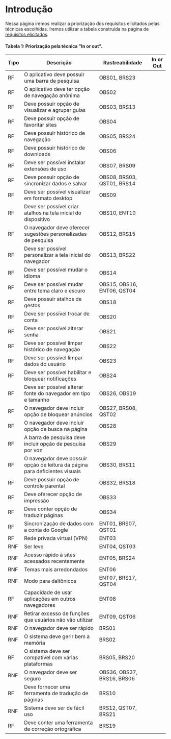 # Introdução

Nessa página iremos realizar a priorização dos requisitos elicitados pelas técnicas escolhidas. Iremos utilizar a tabela construída na página de [requisitos elicitados](/docs/elicitacao/tecnicas/requisitos_elicitados.md).

#### Tabela 1: Priorização pela técnica "In or out".

| Tipo | Descrição                                                                    | Rastreabilidade            | In or Out |
| ---- | ---------------------------------------------------------------------------- | -------------------------- | --------- |
| RF   | O aplicativo deve possuir uma barra de pesquisa                              | OBS01, BRS23               |           |
| RF   | O aplicativo deve ter opção de navegação anônima                             | OBS02                      |           |
| RF   | Deve possuir opção de visualizar e agrupar guias                             | OBS03, BRS13               |           |
| RF   | Deve possuir opção de favoritar sites                                        | OBS04                      |           |
| RF   | Deve possuir histórico de navegação                                          | OBS05, BRS24               |           |
| RF   | Deve possuir histórico de downloads                                          | OBS06                      |           |
| RF   | Deve ser possível instalar extensões de uso                                  | OBS07, BRS09               |           |
| RF   | Deve possuir opção de sincronizar dados e salvar                             | OBS08, BRS03, QST01, BRS14 |           |
| RF   | Deve ser possível visualizar em formato desktop                              | OBS09                      |           |
| RF   | Deve ser possível criar atalhos na tela inicial do dispositivo               | OBS10, ENT10               |           |
| RF   | O navegador deve oferecer sugestões personalizadas de pesquisa               | OBS12, BRS15               |           |
| RF   | Deve ser possível personalizar a tela inicial do navegador                   | OBS13, BRS22               |           |
| RF   | Deve ser possível mudar o idioma                                             | OBS14                      |           |
| RF   | Deve ser possível mudar entre tema claro e escuro                            | OBS15, OBS16, ENT06, QST04 |           |
| RF   | Deve possuir atalhos de gestos                                               | OBS18                      |           |
| RF   | Deve ser possível trocar de conta                                            | OBS20                      |           |
| RF   | Deve ser possível alterar senha                                              | OBS21                      |           |
| RF   | Deve ser possível limpar histórico de navegação                              | OBS22                      |           |
| RF   | Deve ser possível limpar dados do usuário                                    | OBS23                      |           |
| RF   | Deve ser possível habilitar e bloquear notificações                          | OBS24                      |           |
| RF   | Deve ser possível alterar fonte do navegador em tipo e tamanho               | OBS26, OBS19               |           |
| RF   | O navegador deve incluir opção de bloquear anúncios                          | OBS27, BRS08, QST02        |           |
| RF   | O navegador deve incluir opção de busca na página                            | OBS28                      |           |
| RF   | A barra de pesquisa deve incluir opção de pesquisa por voz                   | OBS29                      |           |
| RF   | O navegador deve possuir opção de leitura da página para deficientes visuais | OBS30, BRS11               |           |
| RF   | Deve possuir opção de controle parental                                      | OBS32, BRS18               |           |
| RF   | Deve oferecer opção de impressão                                             | OBS33                      |           |
| RF   | Deve conter opção de traduzir páginas                                        | OBS34                      |           |
| RF   | Sincronização de dados com a conta do Google                                 | ENT01, BRS07, QST01        |           |
| RF   | Rede privada virtual (VPN)                                                   | ENT03                      |           |
| RNF  | Ser leve                                                                     | ENT04, QST03               |           |
| RNF  | Acesso rápido à sites acessados recentemente                                 | ENT05, BRS24               |           |
| RNF  | Temas mais arredondados                                                      | ENT06                      |           |
| RNF  | Modo para daltônicos                                                         | ENT07, BRS17, QST04        |           |
| RF   | Capacidade de usar aplicações em outros navegadores                          | ENT08                      |           |
| RNF  | Retirar excesso de funções que usuários não vão utilizar                     | ENT09, QST06               |           |
| RNF  | O navegador deve ser rápido                                                  | BRS01                      |           |
| RNF  | O sistema deve gerir bem a memória                                           | BRS02                      |           |
| RF   | O sistema deve ser compatível com várias plataformas                         | BRS05, BRS20               |           |
| RNF  | O navegador deve ser seguro                                                  | OBS36, OBS37, BRS16, BRS06 |           |
| RF   | Deve fornecer uma ferramenta de tradução de páginas                          | BRS10                      |           |
| RNF  | Sistema deve ser de fácil uso                                                | BRS12, QST07, BRS21        |           |
| RF   | Deve conter uma ferramenta de correção ortográfica                           | BRS19                      |           |